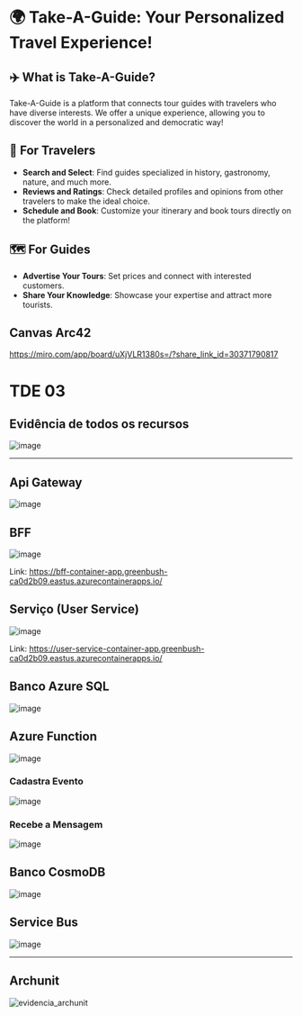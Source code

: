 # 🌍 Take-A-Guide: Your Personalized Travel Experience!

## ✈️ What is Take-A-Guide?
Take-A-Guide is a platform that connects tour guides with travelers who have diverse interests. We offer a unique experience, allowing you to discover the world in a personalized and democratic way!

## 🧭 For Travelers
- **Search and Select**: Find guides specialized in history, gastronomy, nature, and much more.
- **Reviews and Ratings**: Check detailed profiles and opinions from other travelers to make the ideal choice.
- **Schedule and Book**: Customize your itinerary and book tours directly on the platform!

## 🗺️ For Guides
- **Advertise Your Tours**: Set prices and connect with interested customers.
- **Share Your Knowledge**: Showcase your expertise and attract more tourists.

## Canvas Arc42
https://miro.com/app/board/uXjVLR1380s=/?share_link_id=30371790817

# TDE 03

## Evidência de todos os recursos 
![image](https://github.com/user-attachments/assets/17fe6b33-58c7-4111-8bc1-c0218c008085)
___________________________________________________________________________________________________________________________________________________________
## Api Gateway
![image](https://github.com/user-attachments/assets/9482d8b3-6df9-4e7d-bee8-0e76ee954f2e)

## BFF 
![image](https://github.com/user-attachments/assets/8c9fa97a-e69a-4f97-b04e-9f0b168ac823)

Link: https://bff-container-app.greenbush-ca0d2b09.eastus.azurecontainerapps.io/

## Serviço (User Service)
![image](https://github.com/user-attachments/assets/c0fe5d97-9490-4442-97b5-484e7c82f08d)

Link: https://user-service-container-app.greenbush-ca0d2b09.eastus.azurecontainerapps.io/

## Banco Azure SQL 
![image](https://github.com/user-attachments/assets/30ae8e90-4ad3-41a7-aafe-bbff4b20f172)

## Azure Function 
![image](https://github.com/user-attachments/assets/a6f7dfb8-1191-480a-a87a-b874309b9be6)

### Cadastra Evento 
![image](https://github.com/user-attachments/assets/29017a66-1978-48ff-8ad2-a24d9f403ae3)

### Recebe a Mensagem 
![image](https://github.com/user-attachments/assets/6cec92ce-d84e-42d1-b108-a078de3986e4)

## Banco CosmoDB
![image](https://github.com/user-attachments/assets/bae14935-448a-43b0-849d-83f7c95831d3)

## Service Bus
![image](https://github.com/user-attachments/assets/1ec1a1e9-ad2d-4aac-b6bd-149169f40ea9)
__________________________________________________________________________________________________________________________________________________________
## Archunit
![evidencia_archunit](https://github.com/user-attachments/assets/d637d3ce-cdff-4d96-81f8-5bcc0ae7d8db)












